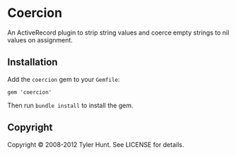 # Coercion

An ActiveRecord plugin to strip string values and coerce empty strings to nil
values on assignment.


## Installation

Add the `coercion` gem to your `Gemfile`:

    gem 'coercion'

Then run `bundle install` to install the gem.


## Copyright

Copyright © 2008-2012 Tyler Hunt. See LICENSE for details.
